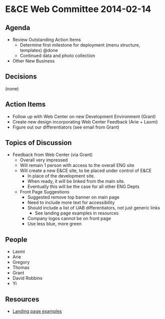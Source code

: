# E&CE Web Committee 2014-02-14

## Agenda

* Review Outstanding Action Items
	* Determine first milestone for deployment (menu structure, templates) @done
	* Continued data and photo collection
* Other New Business

## Decisions

(none)

## Action Items

* Follow up with Web Center on new Development Environment (Grant)
* Create new design incorporating Web Center Feedback (Arie + Laxmi)
* Figure out our differentiators (see email from Grant)

## Topics of Discussion

* Feedback from Web Center (via Grant)
	* Overall very impressed
	* Will remain 1 person with access to the overall ENG site
	* Will create a new E&CE site, to be placed under control of E&CE
		* In place of the development site.
		* When ready, it will be linked from the main site.
		* Eventually this will be the case for all other ENG Depts
	* Front Page Suggestions
		* Suggested remove top banner on main page
		* Need to include more text for accessibility
		* Should include a list of UAB differentiators, not just generic links
			* See landing page examples in resources
		* Company logos cannot be on front page
		* Use less blue, more green

## People

* Laxmi
* Arie
* Gregory
* Thomas
* Grant
* David Robbins
* Yi

## Resources

* [Landing page examples](http://unbounce.com/landing-page-examples/built-using-unbounce/landing-page-designs/)
